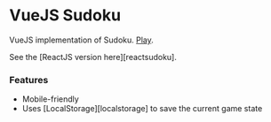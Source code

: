 # VueJS Sudoku

VueJS implementation of Sudoku. [Play][play].

See the [ReactJS version here][reactsudoku].

### Features

- Mobile-friendly
- Uses [LocalStorage][localstorage] to save the current game state

[play]: https://jaideep25.github.io/Sudoku/
